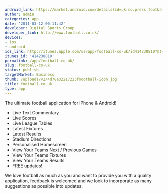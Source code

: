 ```yaml
---
android_link: https://market.android.com/details?id=uk.co.press.football
author: admin
categories: app
date: '2011-03-12 00:11:42'
developer: Digital Sports Group
developer_link: http://www.football.co.uk/
devices: 
- ios
- android
ios_link: http://itunes.apple.com/us/app/football-co-uk/id414238810?mt=8&ls=1
itunes_id: '414238810'
permalink: /app/football-co-uk/
slug: football-co-uk
status: publish
targetMarket: Business
thumb: /uploads/v2/4d78a32217223foootball-icon.jpg
title: football.co.uk
type: app
---
```


The ultimate football application for iPhone &amp; Android! 

- Live Text Commentary 
- Live Scores 
- Live League Tables 
- Latest Fixtures 
- Latest Results 
- Stadium Directions 
- Personalised Homescreen 
- View Your Teams Next / Previous Games 
- View Your Teams Fixtures 
- View Your Teams Results 
- FREE updates! 

We love football as much as you and want to provide you with a quality application, feedback is welcomed and we look to incorporate as many suggestions as possible into updates.